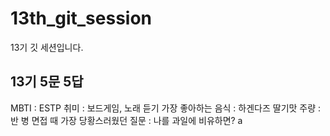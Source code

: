 # 13th_git_session
13기 깃 세션입니다.

## 13기 5문 5답

MBTI : ESTP
취미 : 보드게임, 노래 듣기
가장 좋아하는 음식 : 하겐다즈 딸기맛 
주량 : 반 병
면접 때 가장 당황스러웠던 질문 : 나를 과일에 비유하면? 
a